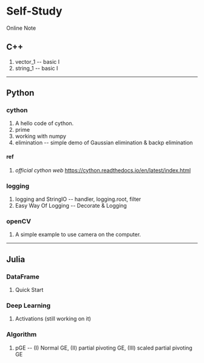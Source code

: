 # Self-Study
Online Note

## C++
  1. vector_1 -- basic I
  2. string_1 -- basic I
  
* * *
## Python
### cython
  1. A hello code of cython.
  2. prime
  3. working with numpy
  3. elimination -- simple demo of Gaussian elimination & backp elimination
#### ref
  1. *official cython web* https://cython.readthedocs.io/en/latest/index.html
### logging
  1. logging and StringIO -- handler, logging.root, filter
  2. Easy Way Of Logging -- Decorate & Logging
### openCV
  1. A simple example to use camera on the computer.
  
* * *
## Julia
### DataFrame
  1. Quick Start
### Deep Learning
  1. Activations (still working on it)
### Algorithm
  1. pGE -- (I) Normal GE, (II) partial pivoting GE, (III) scaled partial pivoting GE
